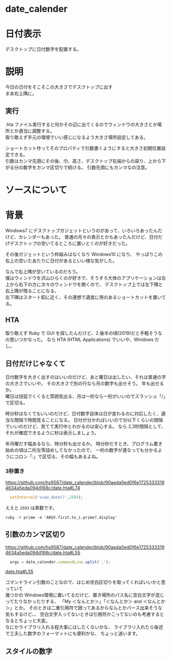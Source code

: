 # date_calender
# 日付表示
デスクトップに日付数字を配置する。

# 説明
今日の日付をそこそこの大きさでデスクトップに出す  
まあ右上隅に。

## 実行
.hta ファイル実行すると何かその辺に出てくるのでウィンドウの大きさとか場所とか適当に調整する。  
取り敢えず手元の環境でいい感じになるよう大きさ場所設定してある。

ショートカット作ってそのプロパティで引数書くようにすると大きさ初期位置設定できる。  
引数はカンマ先頭にその後、巾、高さ、デスクトップ右端からの戻り、上から下がる分の数字をカンマ区切りで続ける。
引数先頭にもカンマなの注意。

# ソースについて


# 背景
Windows7 にデスクトップガジェットというのがあって、いろいろあったんだけど、カレンダーもあった。
普通の月々の表示とかもあったんだけど、日付だげデスクトップの空いてるところに置いとくのが好きだった。

その後ガジェットという枠組みはなくなり Windows10 になり、
やっぱりこの右上の空いたあたりに日付があるといい様な気がした。

なんで右上隅が空いているのだろう。  
僕はウィンドウを沢山ひらくのが好きで、そうすろ大体のアプリケーションは左上から右下の方に次々のウィンドウを開くので、
デスクトップ上では左下隅と右上隅が残ることになる、  
左下隅はスタート釦に近く、その連想で適度に用のあるショートカットを置いてる。  

## HTA
取り敢えず Ruby で GUI を探したんだけど、2.後半の頃(2019)だと手軽そうなの思いつかなった。
なら HTA (HTML Applications) でいいや、Windows だし。

## 日付だけじゃなくて
日付数字を大きく出すのはいいのだけど、あと曜日は出したい、それは普通の字の大きさでいいや。
その大きさで別の行なら月の数字も出せそう。
年も出せるか。  
曜日は括弧でくくると雰囲気出る、月は一桁なら一桁がいいのでスラッシュ「/」で区切る。

時分秒はなくてもいいのだけど、日付数字自体は日が変わるのに対応したく、適当な間隔で時間見ることになる。
日付が分かればいいので分以下くらいの間隔でいいのだけど、見てて実行中とわかるのは安心する。
なら 2,3秒間隔として、それが確認できるように秒は表示しましょう。

年月曜だす幅あるなら、時分秒も出せるか。
時分秒だすとき、プログラム書き始めの頃は二桁左零詰めしてなかったので、
一桁の数字が連なっても分かるようにコロン「:」で区切る、その幅もあるよね。

### 3秒置き
https://github.com/hs9587/date_calender/blob/90aeda0ed0f6e17253333194634a5eda094d168c/date.hta#L74
```javascript
  setInterval('view_date()',2593);
```
ええと `2593` は素数です。
```
ruby -r prime -e 'ARGV.first.to_i.prime?.display'
```
## 引数のカンマ区切り
https://github.com/hs9587/date_calender/blob/90aeda0ed0f6e17253333194634a5eda094d168c/date.hta#L55
```javascript
  args = date_calender.commandLine.split(',');
```
[date.hta#L55](https://github.com/hs9587/date_calender/blob/90aeda0ed0f6e17253333194634a5eda094d168c/date.hta#L55)


コマンドライン引数のことなので、はじめ空白区切りを取ってくればいいかと思っていて  
幾つかの Windows環境に置いてるだけど、置き場所のパス名に空白文字が混じってたりなかったりする、
「My ＜なんとか＞」「＜なんとか＞ and ＜なんとか＞」とか。
そのときは二重引用符で囲ってあるからなんとかパース出来そうな気もするけど、、
空白文字入ってないときは引用符かこってないのも考慮するとなるとちょっと大変。  
なにかライブラリ入れる程大事にはしたくないかな、
ライブラリ入れたら後述で工夫した数字のフォーマットにも便利かな、
ちょっと迷います。


## スタイルの数字

